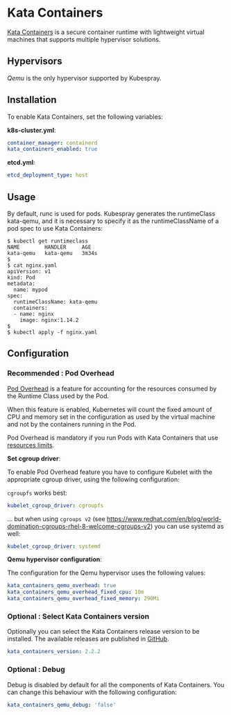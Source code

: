 
# Kata Containers

[Kata Containers](https://katacontainers.io) is a secure container runtime with lightweight virtual machines that supports multiple hypervisor solutions.

## Hypervisors

_Qemu_ is the only hypervisor supported by Kubespray.

## Installation

To enable Kata Containers, set the following variables:

**k8s-cluster.yml**:

```yaml
container_manager: containerd
kata_containers_enabled: true
```

**etcd.yml**:

```yaml
etcd_deployment_type: host
```

## Usage

By default, runc is used for pods.
Kubespray generates the runtimeClass kata-qemu, and it is necessary to specify it as
the runtimeClassName of a pod spec to use Kata Containers:

```shell
$ kubectl get runtimeclass
NAME        HANDLER     AGE
kata-qemu   kata-qemu   3m34s
$
$ cat nginx.yaml
apiVersion: v1
kind: Pod
metadata:
  name: mypod
spec:
  runtimeClassName: kata-qemu
  containers:
  - name: nginx
    image: nginx:1.14.2
$
$ kubectl apply -f nginx.yaml
```

## Configuration

### Recommended : Pod Overhead

[Pod Overhead](https://kubernetes.io/docs/concepts/configuration/pod-overhead/) is a feature for accounting for the resources consumed by the Runtime Class used by the Pod.

When this feature is enabled, Kubernetes will count the fixed amount of CPU and memory set in the configuration as used by the virtual machine and not by the containers running in the Pod.

Pod Overhead is mandatory if you run Pods with Kata Containers that use [resources limits](https://kubernetes.io/docs/concepts/configuration/manage-resources-containers/#requests-and-limits).

**Set cgroup driver**:

To enable Pod Overhead feature you have to configure Kubelet with the appropriate cgroup driver, using the following configuration:

`cgroupfs` works best:

```yaml
kubelet_cgroup_driver: cgroupfs
```

... but when using `cgroups v2` (see <https://www.redhat.com/en/blog/world-domination-cgroups-rhel-8-welcome-cgroups-v2>) you can use systemd as well:

```yaml
kubelet_cgroup_driver: systemd
```

**Qemu hypervisor configuration**:

The configuration for the Qemu hypervisor uses the following values:

```yaml
kata_containers_qemu_overhead: true
kata_containers_qemu_overhead_fixed_cpu: 10m
kata_containers_qemu_overhead_fixed_memory: 290Mi
```

### Optional : Select Kata Containers version

Optionally you can select the Kata Containers release version to be installed. The available releases are published in [GitHub](https://github.com/kata-containers/kata-containers/releases).

```yaml
kata_containers_version: 2.2.2
```

### Optional : Debug

Debug is disabled by default for all the components of Kata Containers. You can change this behaviour with the following configuration:

```yaml
kata_containers_qemu_debug: 'false'
```
